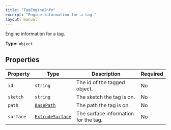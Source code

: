 ```yaml
---
title: "TagEngineInfo"
excerpt: "Engine information for a tag."
layout: manual
---
```


Engine information for a tag.

**Type:** `object`






## Properties

| Property | Type | Description | Required |
|----------|------|-------------|----------|
| `id` |`string`| The id of the tagged object. | No |
| `sketch` |`string`| The sketch the tag is on. | No |
| `path` |[`BasePath`](/docs/kcl/types/BasePath)| The path the tag is on. | No |
| `surface` |[`ExtrudeSurface`](/docs/kcl/types/ExtrudeSurface)| The surface information for the tag. | No |


